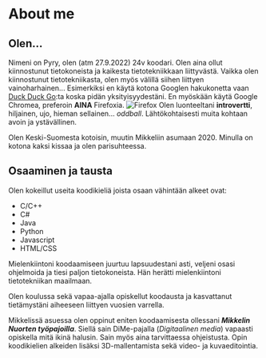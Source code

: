 # About me

## Olen...
Nimeni on Pyry, olen (atm 27.9.2022) 24v koodari.
Olen aina ollut kiinnostunut tietokoneista ja kaikesta tietotekniikkaan liittyvästä.
Vaikka olen kiinnostunut tietotekniikasta, olen myös välillä siihen liittyen vainoharhainen...
Esimerkiksi en käytä kotona Googlen hakukonetta vaan [Duck Duck Go](https://duckduckgo.com):ta koska pidän yksityisyydestäni. En myöskään käytä Google Chromea, preferoin **AINA** Firefoxia. ![Firefox](https://seeklogo.com/images/M/mozilla-firefox-logo-2D0FB4A819-seeklogo.com.jpg "firefox")
Olen luonteeltani **introvertti**, hiljainen, ujo, hieman sellainen... *oddball*. 
Lähtökohtaisesti muita kohtaan avoin ja ystävällinen.

Olen Keski-Suomesta kotoisin, muutin Mikkeliin asumaan 2020. Minulla on kotona kaksi kissaa ja olen parisuhteessa.

## Osaaminen ja tausta
Olen kokeillut useita koodikieliä joista osaan vähintään alkeet ovat:

- C/C++
- C#
- Java
- Python
- Javascript
- HTML/CSS


Mielenkiintoni koodaamiseen juurtuu lapsuudestani asti, veljeni osasi ohjelmoida ja tiesi paljon tietokoneista. Hän herätti mielenkiintoni tietotekniikan maailmaan.

Olen koulussa sekä vapaa-ajalla opiskellut koodausta ja kasvattanut tietämystäni aiheeseen liittyen vuosien varrella.

Mikkelissä asuessa olen oppinut eniten koodaamisesta ollessani ***Mikkelin Nuorten työpajoilla***.
Siellä sain DiMe-pajalla (*Digitaalinen media*) vapaasti opiskella mitä ikinä halusin. Sain myös aina tarvittaessa ohjeistusta. Opin koodikielien alkeiden lisäksi 3D-mallentamista sekä video- ja kuvaeditointia.